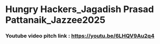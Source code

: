 # Hungry Hackers_Jagadish Prasad Pattanaik_Jazzee2025

### Youtube video pitch link : https://youtu.be/6LHQV9Au2q4
